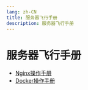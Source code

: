 ```yaml
---
lang: zh-CN
title: 服务器飞行手册
description: 服务器飞行手册
---
```


# 服务器飞行手册

* [Nginx操作手册](nginx.md)
* [Docker操作手册](docker.md)
